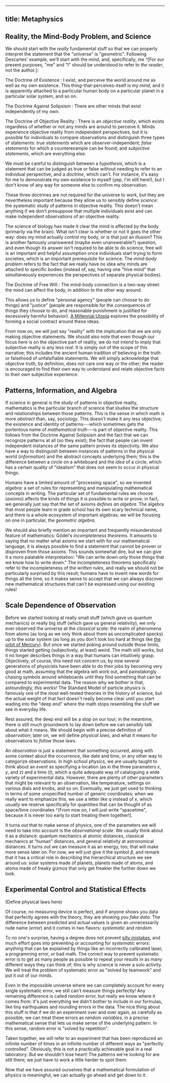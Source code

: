 ------------------------
title: Metaphysics
------------------------

## Reality, the Mind-Body Problem, and Science

We should start with the *really* fundamental stuff so that we can properly interpret the statement that the "universe" is "geometric". Following Descartes' example, we'll start with the *mind*, and, specifically, *me* ^[For our present purposes, "me" and "I" should be understood to refer to *the reader*, not the author.]:

The Doctrine of Existence
:   I exist, and perceive the world around me as well as my own existence. This thing-that-perceives-itself is my *mind*, and it is apparently attached to a particular human body on a particular planet in a particular solar system, and so on.

The Doctrine Against Solipsism
:   There are other minds that exist independently of my own.

The Doctrine of Objective Reality
:   There is an *objective reality*, which exists regardless of whether or not any minds are around to perceive it. Minds experience objective reality from independent perspectives, but it is possible for individuals to compare observations and distinguish three types of statements: *true statements* which are observer-independent; *false statements* for which a counterexample can be found; and *subjective statements*, which are everything else.

We must be careful to distinguish between a *hypothesis*, which is a statement that can be judged as true or false without needing to refer to an individual perspective, and a *doctrine*, which can't. For instance, it's easy for me to demonstrate my own existence to myself (yep, I'm still here!), but I don't know of any way for someone else to confirm my observation.

These three doctrines are not required for the universe to work, but they are nevertheless important because they allow us to sensibly define *science*: the systematic study of patterns in objective reality. This doesn't mean anything if we don't presuppose that multiple individuals exist and can make independent observations of an objective reality.

The science of biology has made it clear the mind is affected by the body (primarily via the brain). What isn't clear is whether or not it goes the other way: does my mind actually control my body, or is that just an illusion? This is another famously unanswered (maybe even unanswerable?) question, and even though its answer isn't required to be able to do science, free will is an important and helpful assumption once individuals start trying to form societies, which is an important prerequisite for science. The *mind-body problem* refers to the fact that we really have no idea why minds are attached to specific bodies (instead of, say, having one "hive mind" that simultaneously experiences the perspectives of separate physical bodies).

The Doctrine of Free Will
:   The mind-body connection is a two-way street: the mind can affect the body, in addition to the other way around.

This allows us to define "personal agency" (people can choose to do things) and "justice" (people are responsible for the consequences of things they choose to do, and reasonable punishment is justified for excessively harmful behavior). [A Millennial Utopia](/millennial-utopia) explores the possibility of forming a social contract around these ideas.

From now on, we will just say "reality" with the implication that we are only making objective statements. We should also note that even though our focus here is on the objective part of reality, we do not intend to imply that subjective reality is any less *real*. It is simply out of the scope of this narrative; this includes the ancient human tradition of believing in the truth or falsehood of unfalsifiable statements. We will simply acknowledge that objective truth, by definition, does not care one way or the other; the reader is encouraged to find their own way to understand and relate objective facts to their own subjective experience.

## Patterns, Information, and Algebra

If science in general is the study of patterns in objective reality, mathematics is the particular branch of science that studies the structure and relationships between those patterns. This is the sense in which math is more *abstract* than, say, sociology. This doesn't make it any less objective; the existence and identity of patterns---which sometimes gets the portentous name of *mathematical truth*---is part of objective reality. This follows from the Doctrine Against Solipsism and the fact that we can recognize patterns at all (so they exist); the fact that people can invent independent instances of the same pattern proves its objectivity. We also have a way to distinguish between instances of patterns in the physical world (*information*) and the abstract concepts underlying them; this is the difference between a circle on a whiteboard and the *idea* of a circle, which has a certain quality of "idealism" that does not seem to occur in physical things.

Humans have a limited amount of "processing space", so we invented *algebra*: a set of rules for representing and manipulating mathematical concepts in writing. The particular set of fundamental rules we choose (*axioms*) affects the kinds of things it is possible to write or prove; in fact, we generally just say that the set of axioms *defines an algebra*. The algebra that most people learn in grade school has its own scary technical name, and there is a whole ecosystem of important algebras; we will be focusing on one in particular, the *geometric algebra*.

We should also briefly mention an important and frequently misunderstood feature of mathematics: Gödel's *incompleteness theorems*. It amounts to saying that no matter what axioms we start with for our mathematical language, it is always possible to find a statement that cannot be proven or disproven from those axioms. This sounds somewhat dire, but we can give it a more palatable interpretation: "We can write down only those things that we know how to write down." The incompleteness theorems specifically refer to the incompleteness of the *written rules*, and really we should not be particularly surprised by this result; humans have to invent new words for things all the time, so it makes sense to accept that we can always discover new mathematical structures that can't be expressed using our existing rules!

## Scale Dependence of Observation

Before we started looking at really small stuff (which gave us quantum mechanics) or really big stuff (which gave us general relativity), we only ever observed the universe at the *classical scale*: the realm of phenomena from atoms (as long as we only think about them as uncomplicated specks) up to the solar system (as long as you don't look too hard at things like [the orbit of Mercury](https://en.wikipedia.org/wiki/Tests_of_general_relativity#Perihelion_precession_of_Mercury)). But once we started poking around outside those limits, things started getting (subjectively, at least) *weird*. The math still works, but it no longer describes things in a way that humans can intuitively grasp. Objectively, of course, this need not concern us; by now several generations of physicists have been able to do their jobs by becoming very good at math, assuming that the algebra will work out, and painstakingly chasing symbols around whiteboards until they find something that can be compared to experimental data. The reason why we bother is that, astoundingly, *this works!* The Standard Model of particle physics is famously one of the most well-tested theories in the history of science, but the actual weight of that fact doesn't really become clear until you start wading into the "deep end" where the math stops resembling the stuff we see in everyday life.

Rest assured, the deep end will be a stop on our tour; in the meantime, there is still much groundwork to lay down before we can sensibly talk about what it means. We should begin with a precise definition of *observation*; later on, we will define *physical laws*, and what it means for observations to *follow* those laws.

An *observation* is just a statement that something occurred, along with some context about the occurrence, like date and time, or any other way to categorize observations. In high school physics, we are usually taught to think about an *event* as specifying a location (as in the three parameters $x$, $y$, and $z$) and a time ($t$), which a quite adequate way of cataloguing a wide variety of experimental data. However, there are plenty of other parameters that might be relevant to an observation, like temperature, settings on various dials and knobs, and so on. Eventually, we just get used to thinking in terms of some unspecified number of generic coordinates; when we really want to emphasize this, we use a letter like $q$ instead of $x$, which usually we reserve specifically for quantities that can be thought of as space/time coordinates ^[From now on, I will just write "spacetime", because it is never too early to start treating them together!].

It turns out that to make sense of physics, one of the parameters we will need to take into account is the *observational scale*. We usually think about it as a distance: quantum mechanics at atomic distances, classical mechanics at "human" distances, and general relativity at astronomical distances. It turns out we can measure it as an energy, too; that will make more sense later on. For now, we will just give it the symbol $\beta$, and remark that it has a critical role in describing the hierarchical structure we see around us: solar systems made of planets, planets made of atoms, and atoms made of freaky gizmos that only get freakier the further down we look.

## Experimental Control and Statistical Effects

(Define physical laws here)

Of course, no measuring device is perfect, and if anyone shows you data that perfectly agrees with the theory, they are showing you *fake data*. The difference between predicted and actual values is given an unnecessarily rude name (*error*) and it comes in two flavors: *systematic* and *random*.

To no one's surprise, having a degree does not prevent [silly mistakes](https://en.wikipedia.org/wiki/Faster-than-light_neutrino_anomaly), and much effort goes into preventing or accounting for *systematic* errors: anything that can be explained by things like an incorrectly calibrated laser, a programming error, or bad math. The correct way to prevent systematic error is to get as many people as possible to repeat your results in as many different ways they can think of; this is why science is never a solo activity. We will treat the problem of systematic error as "solved by teamwork" and put it out of our minds.

Even in the impossible universe where we can completely account for every single systematic error, we still can't measure things perfectly! Any remaining difference is called *random* error, but really we know where it comes from: it's just everything we didn't bother to include in our formulas, like tiny earthquakes and rounding errors in the data. The nice thing about this stuff is that if we do an experiment over and over again, as carefully as possible, we can treat these errors as *random variables*, in a precise mathematical sense that lets us make sense of the underlying pattern. In this sense, random error is "solved by repetition".

Taken together, we will refer to an experiment that has been reproduced an infinite number of times in an infinite number of different ways as "perfectly controlled". Obviously, this is not a practically achievable goal in a real laboratory. But we shouldn't lose heart! The patterns we're looking for are still there; we just have to work a little harder to spot them.

Now that we have assured ourselves that a mathematical formulation of physics is meaningful, we can actually go ahead and get down to it.
